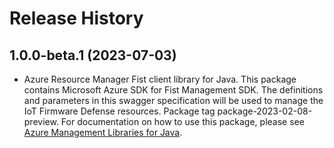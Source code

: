 # Release History

## 1.0.0-beta.1 (2023-07-03)

- Azure Resource Manager Fist client library for Java. This package contains Microsoft Azure SDK for Fist Management SDK. The definitions and parameters in this swagger specification will be used to manage the IoT Firmware Defense resources. Package tag package-2023-02-08-preview. For documentation on how to use this package, please see [Azure Management Libraries for Java](https://aka.ms/azsdk/java/mgmt).
